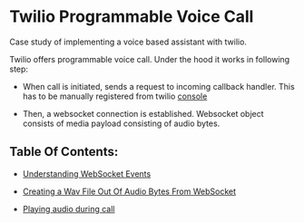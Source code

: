 # Twilio Programmable Voice Call

Case study of implementing a voice based assistant with twilio.

Twilio offers programmable voice call. Under the hood it works in following step:
- When call is initiated, sends a request to incoming callback handler. This has to be manually registered from twilio [console](https://www.twilio.com/console/projects)

- Then, a websocket connection is established. Websocket object consists of media payload consisting of audio bytes. 


## Table Of Contents:

- [Understanding WebSocket Events](./samples/Socket%20Events/)

- [Creating a Wav File Out Of Audio Bytes From WebSocket](./samples/Decoding%20Audio%20Chunks/)

- [Playing audio during call](./samples/Play%20Audio%20During%20Call/)
